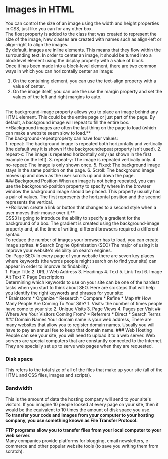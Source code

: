 # Images in HTML
You can control the size of an image using the width and height properties in CSS, just like you can for any other box. <br />
The float property is added to the class that was created to represent the size of the image, New classes are created with names such as align-left or align-right to align the images.
<br />
By default, images are inline elements. This means that they flow within the surrounding text. In order to center an image, it should be turned into a blocklevel element using the display property with a value of block.
<br />
Once it has been made into a block-level element, there are two common ways in which you can horizontally center an image: <br />
1. On the containing element, you can use the text-align property with a value of center.
2. On the image itself, you can use the use the margin property and set the values of the left and right margins to auto.
<br />
The background-image property allows you to place an image behind any HTML element. This could be the entire page or just part of the page. By default, a background image will repeat to fill the entire box.
<br />
**Background images are often the last thing on the page to load (which can make a website seem slow to load.**
<br />
The background-repeatproperty can have four values: <br />
1. repeat: The background image is repeated both horizontally and vertically (the default way it is shown if the backgroundrepeat property isn't used).
2. repeat-x: The image is repeated horizontally only (as shown in the first example on the left).
3. repeat-y: The image is repeated vertically only.
4. no-repeat: The image is only shown once.
5. Fixed: The background image stays in the same position on the page.
6. Scroll: The background image moves up and down as the user scrolls up and down the page.
<br />
### Background Position 
When an image is not being repeated, you can use the background-position property to specify where in the browser window the background image should be placed. This property usually has a pair of values. The first represents the horizontal position and the second represents the vertical.
<br />
**Rollover:  create a link or button that changes to a second style when a user moves their mouse over it.** <br />
CSS3 is going to introduce the ability to specify a gradient for the background of a box. The gradient is created using the background-image property and, at the time of writing, different browsers required a different syntax. <br />
To reduce the number of images your browser has to load, you can create image sprites.
# Search Engine Optimization (SEO)
The major of using it is improve your website's visibility on search engines.
<br /> 
On-Page SEO: In every page of your website there are seven key places where keywords (the words people might search on to find your site) can appear in order to improve its findability.
<br /> 
1. Page Title
2. URL / Web Address
3. Headings
4. Text
5. Link Text
6. Image Alt Text
7. Page Descriptions
<br />
Determining which keywords to use on your site can be one of the hardest tasks when you start to think about SEO. Here are six steps that will help you identify the right keywords and phrases for your site: <br />
* Brainstorm 
* Organize
* Research
* Compare
* Refine
* Map
## How Many People Are Coming To Your Site?
1. Visits: the number of times people have come to your site
2. Unique Visits
3. Page Views
4. Pages per Visit
 ## Where Are Your Visitors Coming From?
* Referrers
* Direct
* Search Terms
### Domain Names
Your domain name is your web address, There are many websites that allow you to register domain names. Usually you will have to pay an annual fee to keep that domain name.
### Web Hosting 
People can see your site, you will need to upload it to a web server. Web servers are special computers that are constantly connected to the Internet. They are specially set up to serve web pages when they are requested.

### Disk space
This refers to the total size of all of the files that make up your site (all of the HTML and CSS files, images and scripts). 
### Bandwidth
This is the amount of data the hosting company will send to your site's visitors. If you imagine 10 people looked at every page on your site, then it would be the equivalent to 10 times the amount of disk space you use.
<br />
**To transfer your code and images from your computer to your hosting company, you use something known as File Transfer Protocol.** <br />

**FTP programs allow you to transfer files from your local computer to your web server.**
<br />
Many companies provide platforms for blogging, email newsletters, e-commerce and other popular website tools (to save you writing them from scratch).


